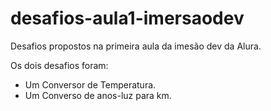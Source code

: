 # desafios-aula1-imersaodev
 Desafios propostos na primeira aula da imesão dev da Alura.

 Os dois desafios foram:

 - Um Conversor de Temperatura.
 - Um Converso de anos-luz para km.
